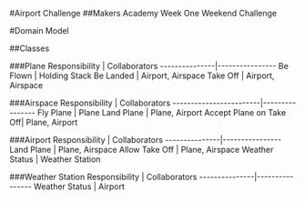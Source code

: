 #Airport Challenge
##Makers Academy Week One Weekend Challenge

#Domain Model

##Classes

###Plane
Responsibility | Collaborators
---------------|----------------
Be Flown       | Holding Stack
Be Landed      | Airport, Airspace
Take Off       | Airport, Airspace

###Airspace
Responsibility          | Collaborators
------------------------|----------------
Fly Plane               | Plane
Land Plane              | Plane, Airport
Accept Plane on Take Off| Plane, Airport 

###Airport
Responsibility | Collaborators
---------------|----------------
Land Plane     | Plane, Airspace
Allow Take Off | Plane, Airspace
Weather Status | Weather Station

###Weather Station
Responsibility | Collaborators
---------------|----------------
Weather Status | Airport

